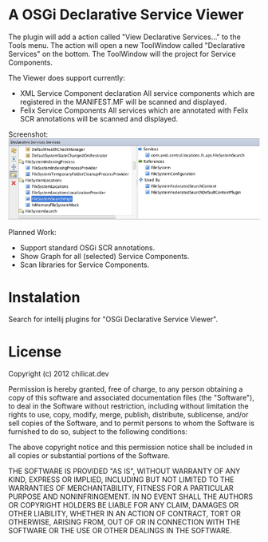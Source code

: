 # A OSGi Declarative Service Viewer
The plugin will add a action called "View Declarative Services..." to the Tools menu. The action will open a new ToolWindow called "Declarative Services"
on the bottom. The ToolWindow will the project for Service Components.

The Viewer does support currently:
* XML Service Component declaration
    All service components which are registered in the MANIFEST.MF will be scanned and displayed.
* Felix Service Components
    All services which are annotated with Felix SCR annotations will be scanned and displayed.

Screenshot:
![Declarative Service Viewer](http://github.com/chilicat/declarative-services-viewer/raw/master/images/ds-viewer.png)


Planned Work:
* Support standard OSGi SCR annotations.
* Show Graph for all (selected) Service Components.
* Scan libraries for Service Components.


# Instalation
Search for intellij plugins for "OSGi Declarative Service Viewer".

# License
Copyright (c) 2012 chilicat.dev

Permission is hereby granted, free of charge, to any person obtaining a copy of this software and associated documentation files (the "Software"), to deal in the Software without restriction, including without limitation the rights to use, copy, modify, merge, publish, distribute, sublicense, and/or sell copies of the Software, and to permit persons to whom the Software is furnished to do so, subject to the following conditions:

The above copyright notice and this permission notice shall be included in all copies or substantial portions of the Software.

THE SOFTWARE IS PROVIDED "AS IS", WITHOUT WARRANTY OF ANY KIND, EXPRESS OR IMPLIED, INCLUDING BUT NOT LIMITED TO THE WARRANTIES OF MERCHANTABILITY, FITNESS FOR A PARTICULAR PURPOSE AND NONINFRINGEMENT. IN NO EVENT SHALL THE AUTHORS OR COPYRIGHT HOLDERS BE LIABLE FOR ANY CLAIM, DAMAGES OR OTHER LIABILITY, WHETHER IN AN ACTION OF CONTRACT, TORT OR OTHERWISE, ARISING FROM, OUT OF OR IN CONNECTION WITH THE SOFTWARE OR THE USE OR OTHER DEALINGS IN THE SOFTWARE.